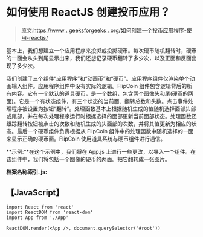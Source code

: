 # 如何使用 ReactJS 创建投币应用？

> 原文:[https://www . geeksforgeeks . org/如何创建一个投币应用程序-使用-reactjs/](https://www.geeksforgeeks.org/how-to-create-a-coin-flipping-app-using-reactjs/)

基本上，我们想建立一个应用程序来投掷或投掷硬币。每次硬币随机翻转时，硬币的一面会从头到尾显示出来，我们还想记录硬币翻转了多少次，以及正面和反面出现了多少次。

我们创建了三个组件“应用程序”和“动画币”和“硬币”。应用程序组件仅渲染单个动画输入组件。应用程序组件中没有实际的逻辑。FlipCoin 组件包含逻辑背后的所有内容。它有一个默认的道具硬币，是一个数组，包含两个图像头和尾(硬币的两面)。它是一个有状态组件，有三个状态的当前面、翻转总数和头数。点击事件处理程序被设置为按钮“翻转”。处理函数基本上根据随机生成的值随机选择面部头部或尾部，并在每次处理程序运行时根据选择的面部更新当前面部状态。处理函数还跟踪翻转按钮被点击的次数和随机生成的头面部的次数，并将其值更新为相应的状态。最后一个硬币组件负责根据从 FlipCoin 组件中的处理函数中随机选择的一面来显示正确的硬币面。FlipCoin 使用道具系统与硬币组件进行通信。

**示例:**在这个示例中，我们将在 App.js 上进行一些更改，以导入一个组件。在该组件中，我们将包括一个图像的硬币的两面。把它翻转成一张图片。

**档案名称索引. js:**

## 【JavaScript】

```
import React from 'react'
import ReactDOM from 'react-dom'
import App from './App'

ReactDOM.render(<App />, document.querySelector('#root'))
```